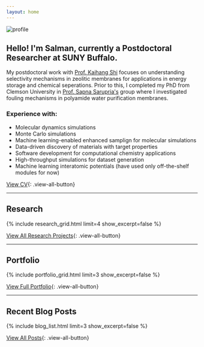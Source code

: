 ```yaml
---
layout: home
---
```


![profile](/assets/profile.png#profile)

## Hello! I'm Salman, currently a Postdoctoral Researcher at SUNY Buffalo.

My postdoctoral work with [Prof. Kaihang Shi](https://shiresearchgroup.github.io) focuses on understanding selectivity mechanisms in zeolitic membranes for applications in energy storage and chemical seperations. Prior to this, I completed my PhD from Clemson University in [Prof. Sapna Sarupria's](https://sarupriagroup.github.io) group where I investigated fouling mechanisms in polyamide water purification membranes.

### Experience with:
- Molecular dynamics simulations
- Monte Carlo simulations
- Machine learning-enabled enhanced samplign for molecular simulations
- Data-driven discovery of materials with target properties
- Software development for computational chemistry applications
- High-throughput simulations for dataset generation
- Machine learning interatomic potentials (have used only off-the-shelf modules for now)

[View CV](/resume){: .view-all-button}

---

## Research

{% include research_grid.html limit=4 show_excerpt=false %}

[View All Research Projects](/research){: .view-all-button}

---

## Portfolio

{% include portfolio_grid.html limit=3 show_excerpt=false %}

[View Full Portfolio](/portfolio){: .view-all-button}

---

## Recent Blog Posts

{% include blog_list.html limit=3 show_excerpt=false %}

[View All Posts](/posts){: .view-all-button}

